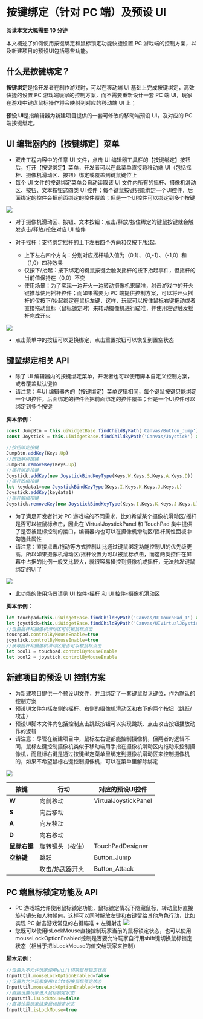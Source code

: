 # 按键绑定（针对 PC 端）及预设 UI

**阅读本文大概需要 10 分钟**

本文概述了如何使用按键绑定和鼠标锁定功能快捷设置 PC 游戏端的控制方案，以及新建项目的预设UI包括哪些功能。

## 什么是按键绑定？

**按键绑定**是指开发者在制作游戏时，可以在移动端 UI 基础上完成按键绑定，高效快捷的设置 PC 游戏端玩家的控制方案，而不需要重新设计一套 PC 端 UI，玩家在游戏中键盘鼠标操作将会映射到对应的移动端 UI 上；

**预设 UI**是指编辑器为新建项目提供的一套可修改的移动端预设 UI，及对应的 PC 端按键绑定。

## UI 编辑器内的【按键绑定】菜单

- 双击工程内容中的任意 UI 文件，点击 UI 编辑器工具栏的【按键绑定】按钮后，打开【按键绑定】菜单，开发者可以在此菜单直接将移动端 UI（包括摇杆、摄像机滑动区、按钮）绑定或覆盖到键鼠键位上
- 每个 UI 文件的按键绑定菜单会自动读取该 UI 文件内所有的摇杆、摄像机滑动区、按钮、文本按钮这四类 UI 控件；每个键鼠按键只能绑定一个UI控件，后面绑定的控件会把前面绑定的控件覆盖；但是一个UI控件可以绑定到多个按键

![](https://wstatic-a1.233leyuan.com/productdocs/static/boxcnuSXwPA9zT2bIOvFYbhS1kc.png)

- 对于摄像机滑动区、按钮、文本按钮：点击/释放/按住绑定的键鼠按键就会触发点击/释放/按住对应 UI 控件
- 对于摇杆：支持绑定摇杆的上下左右四个方向和仅按下/抬起，

  - 上下左右四个方向：分别对应摇杆输入值为（0,1）、（0,-1）、（-1,0）和（1,0）四种效果
  - 仅按下/抬起：按下绑定的键鼠按键会触发摇杆的按下抬起事件，但摇杆的当前值保持在（0,0）不变
  - 使用场景：为了实现一边开火一边转动摄像机来瞄准，射击游戏中的开火键推荐使用摇杆控件；而如果需要为 PC 端提供控制方案，可以将开火摇杆的仅按下/抬起绑定在鼠标左键，这样，玩家可以按住鼠标右键拖动或者直接拖动鼠标（鼠标锁定时）来转动摄像机进行瞄准，并使用左键触发摇杆完成开火

![](https://wstatic-a1.233leyuan.com/productdocs/static/boxcnhmdpZQxxnjfkGIrqSvmxfe.gif)

- 点击菜单中的按钮可以更换绑定，点击重置按钮可以恢复到置空状态

## 键鼠绑定相关 API

- 除了 UI 编辑器内的按键绑定菜单，开发者也可以使用脚本自定义控制方案，或者覆盖默认键位
- 请注意：与UI 编辑器内的【按键绑定】菜单逻辑相同，每个键鼠按键只能绑定一个UI控件，后面绑定的控件会把前面绑定的控件覆盖；但是一个UI控件可以绑定到多个按键

**脚本示例：**

```ts
const JumpBtn = this.uiWidgetBase.findChildByPath('Canvas/Button_Jump') as Button
const Joystick = this.uiWidgetBase.findChildByPath('Canvas/Joystick') as VirtualJoystickPanel

//按钮绑定按键
JumpBtn.addKey(Keys.Up)
//按钮解绑按键
JumpBtn.removeKey(Keys.Up)
//摇杆绑定按键
Joystick.addKey(new JoystickBindKeyType(Keys.W,Keys.S,Keys.A,Keys.D))
//摇杆改绑按键
let keydata1=new JoystickBindKeyType(Keys.I,Keys.K,Keys.J,Keys.L) 
Joystick.addKey(keydata1)
//摇杆解绑按键
Joystick.removeKey(new JoystickBindKeyType(Keys.I,Keys.K,Keys.J,Keys.L))
```

- 为了满足开发者针对 PC 游戏端的不同需求，比如希望某个摄像机滑动区/摇杆是否可以被鼠标点击，因此在 VirtualJoystickPanel 和 TouchPad 类中提供了是否被鼠标控制的接口，编辑器内也可以在摄像机滑动区/摇杆属性面板中勾选此属性
- 请注意：直接点击/拖动等方式控制UI比通过键鼠绑定功能控制UI的优先级更高，所以如果摄像机滑动区/摇杆设置为可以被鼠标点击，而这两类控件在屏幕中占据的比例一般又比较大，就很容易操控到摄像机或摇杆，无法触发键鼠绑定的UI了

![](https://wstatic-a1.233leyuan.com/productdocs/static/boxcnGgX88e45wIi9fPbNj6s2Sc.png)

- 此功能的使用场景请见 [UI 控件-摇杆](https://docs.ark.online/UI/UIWidget-Joystick.html) 和 [UI 控件-摄像机滑动区](https://docs.ark.online/UI/UIWidget-Touchpad.html)

**脚本示例：**

```ts
let touchpad=this.uiWidgetBase.findChildByPath('Canvas/UITouchPad_1') as TouchPad
let joystick=this.uiWidgetBase.findChildByPath('Canvas/UIVirtualJoystickPanel_1') as VirtualJoystickPanel
//设置摇杆和摄像机滑动区可以被鼠标点击
touchpad.controlByMouseEnable=true
joystick.controlByMouseEnable=true
//获取摇杆和摄像机滑动区是否可以被鼠标点击
let bool1 = touchpad.controlByMouseEnable
let bool2 = joystick.controlByMouseEnable
```

## 新建项目的预设 UI 控制方案

- 为新建项目提供一个预设UI文件，并且绑定了一套键鼠默认键位，作为默认的控制方案
- 预设UI文件包括左侧的摇杆、右侧的摄像机滑动区和右下的两个按钮（跳跃/攻击）
- 预设UI脚本文件内包括控制点击跳跃按钮可以实现跳跃、点击攻击按钮播放动作的逻辑
- 请注意：尽管在新建项目中，鼠标左右键都能控制摄像机，但两者的逻辑不同，鼠标左键控制摄像机类似于移动端用手指在摄像机滑动区内拖动来控制摄像机，而鼠标右键是通过按键绑定菜单里绑定到摄像机滑动区来控制摄像机的，如果不希望鼠标右键控制摄像机，可以在菜单里解除绑定

![](https://cdn.233xyx.com/online/S6R3KZWP1EE31694155920054.png)

| 按键               | 行动             | 对应的预设UI控件        |
| -------------------- | ------------------ | ------------------------- |
| **W**        | 向前移动         | VirtualJoystickPanel |
| **S**        | 向后移动         |
| **A**        | 向左移动         |
| **D**        | 向右移动         |
| **鼠标右键** | 旋转镜头（按住） | TouchPadDesigner |
| **空格键**   | 跳跃             | Button_Jump |
|              | 攻击/热武器开火  | Button_Attack |

## PC 端鼠标锁定功能及 API

- PC 游戏端允许使用鼠标锁定功能，鼠标锁定情况下隐藏鼠标，转动鼠标直接旋转镜头和人物朝向，这样可以同时解放左键和右键留给其他角色行动，比如实现 PC 射击游戏常见的右键瞄准 + 左键射击
![](https://cdn.233xyx.com/1681457046992_545.gif)
- 您既可以使用isLockMouse直接控制玩家当前的鼠标锁定状态，也可以使用mouseLockOptionEnabled控制是否要允许玩家自行用shift键切换鼠标锁定状态（相当于把isLockMouse的值交给玩家来控制）

**脚本示例：**

```ts
//设置为不允许玩家使用shift切换鼠标锁定状态
InputUtil.mouseLockOptionEnabled=false
//设置为允许玩家使用shift切换鼠标锁定状态
InputUtil.mouseLockOptionEnabled=true
//直接设置玩家进入鼠标锁定状态
InputUtil.isLockMouse=false
//直接设置玩家结束鼠标锁定状态
InputUtil.isLockMouse=true
```
